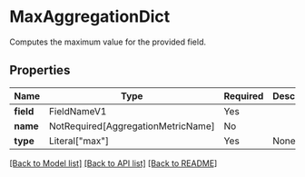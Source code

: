 # MaxAggregationDict

Computes the maximum value for the provided field.

## Properties
| Name | Type | Required | Description |
| ------------ | ------------- | ------------- | ------------- |
**field** | FieldNameV1 | Yes |  |
**name** | NotRequired[AggregationMetricName] | No |  |
**type** | Literal["max"] | Yes | None |


[[Back to Model list]](../../../README.md#models-v2-link) [[Back to API list]](../../../README.md#documentation-for-api-endpoints) [[Back to README]](../../../README.md)
